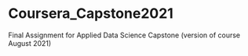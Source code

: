 # Coursera_Capstone2021
Final Assignment for Applied Data Science Capstone (version of course August 2021)
